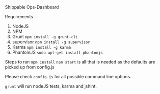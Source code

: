 Shippable Ops-Dashboard


Requirements
1. NodeJS
2. NPM
3. Grunt `npm install -g grunt-cli`
4. supervisor `npm install -g supervisor`
5. Karma `npm install -g karma`
6. PhantomJS `sudo apt-get install phantomjs`

Steps to run
`npm install`
`npm start` is all that is needed as the defaults are picked up from config.js

Please check `config.js` for all possible command line options.

`grunt` will run nodeJS tests, karma and jshint. 




